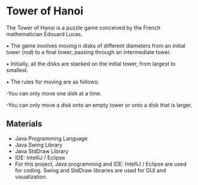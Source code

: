 # Tower of Hanoi

The Tower of Hanoi is a puzzle game conceived by the French mathematician Édouard Lucas.

▪  The game involves moving n disks of different diameters from an initial tower (rod) to a final tower, passing through an intermediate tower.

▪  Initially, all the disks are stacked on the initial tower, from largest to smallest.

▪ The rules for moving are as follows:

  -You can only move one disk at a time.
  
  -You can only move a disk onto an empty tower or onto a disk that is larger.

## Materials
- Java Programming Language
- Java Swing Library
- Java StdDraw Library
- IDE: IntelliJ / Eclipse
- For this project, Java programming and IDE: IntelliJ / Eclipse are used for coding. Swing and StdDraw libraries are used for GUI and visualization.

  


